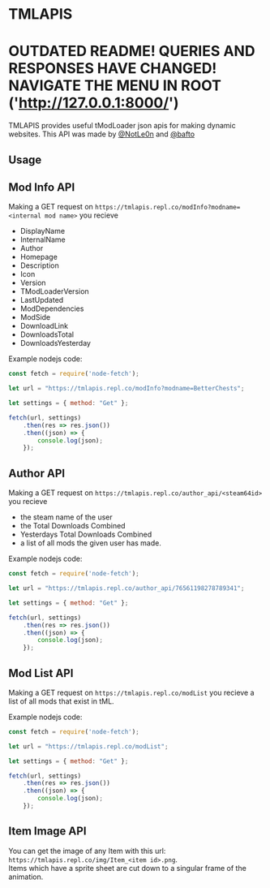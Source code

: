 # TMLAPIS

# OUTDATED README! QUERIES AND RESPONSES HAVE CHANGED! NAVIGATE THE MENU IN ROOT ('http://127.0.0.1:8000/')

TMLAPIS provides useful tModLoader json apis for making dynamic websites. This API was made by [@NotLe0n](https://github.com/NotLe0n) and [@bafto](https://github.com/bafto)

## Usage
## Mod Info API
Making a GET request on `https://tmlapis.repl.co/modInfo?modname=<internal mod name>` you recieve 
- DisplayName
- InternalName
- Author
- Homepage
- Description
- Icon
- Version
- TModLoaderVersion
- LastUpdated
- ModDependencies
- ModSide
- DownloadLink
- DownloadsTotal
- DownloadsYesterday

Example nodejs code:
```js
const fetch = require('node-fetch');

let url = "https://tmlapis.repl.co/modInfo?modname=BetterChests";

let settings = { method: "Get" };

fetch(url, settings)
    .then(res => res.json())
    .then((json) => {
        console.log(json);
    });
```

## Author API

Making a GET request on `https://tmlapis.repl.co/author_api/<steam64id>` you recieve 
- the steam name of the user
- the Total Downloads Combined
- Yesterdays Total Downloads Combined
- a list of all mods the given user has made.

Example nodejs code:
```js
const fetch = require('node-fetch');

let url = "https://tmlapis.repl.co/author_api/76561198278789341";

let settings = { method: "Get" };

fetch(url, settings)
    .then(res => res.json())
    .then((json) => {
        console.log(json);
    });
```

## Mod List API

Making a GET request on `https://tmlapis.repl.co/modList` you recieve a list of all mods that exist in tML.

Example nodejs code:
```js
const fetch = require('node-fetch');

let url = "https://tmlapis.repl.co/modList";

let settings = { method: "Get" };

fetch(url, settings)
    .then(res => res.json())
    .then((json) => {
        console.log(json);
    });
```

## Item Image API

You can get the image of any Item with this url: `https://tmlapis.repl.co/img/Item_<item id>.png`.<br>
Items which have a sprite sheet are cut down to a singular frame of the animation.
